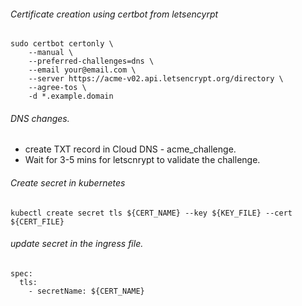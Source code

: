 ###### Certificate creation using certbot from letsencyrpt

```
sudo certbot certonly \
    --manual \
    --preferred-challenges=dns \
    --email your@email.com \
    --server https://acme-v02.api.letsencrypt.org/directory \
    --agree-tos \
    -d *.example.domain
```

###### DNS changes.
- create TXT record in Cloud DNS - acme_challenge. 
- Wait for 3-5 mins for letscnrypt to validate the challenge. 

###### Create secret in kubernetes

```
kubectl create secret tls ${CERT_NAME} --key ${KEY_FILE} --cert ${CERT_FILE}
```

###### update secret in the ingress file. 

```
spec:
  tls:
    - secretName: ${CERT_NAME} 
```